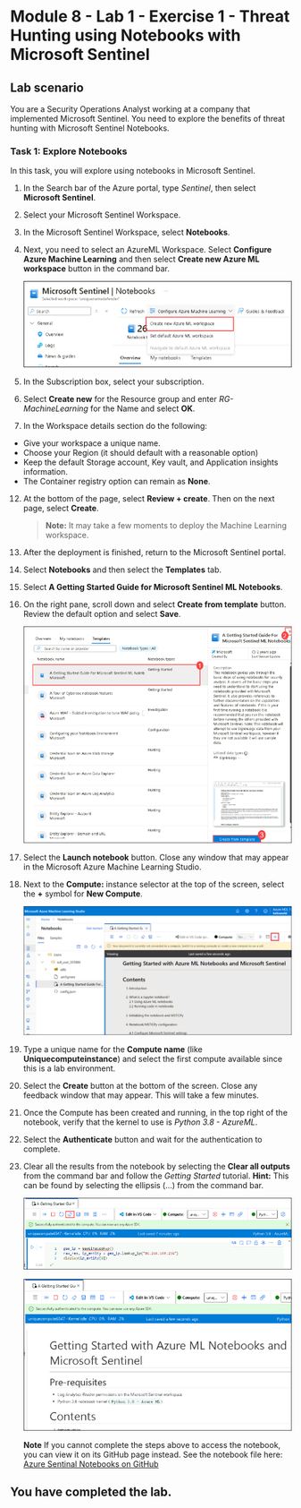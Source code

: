 # Module 8 - Lab 1 - Exercise 1 - Threat Hunting using Notebooks with Microsoft Sentinel

## Lab scenario

You are a Security Operations Analyst working at a company that implemented Microsoft Sentinel. You need to explore the benefits of threat hunting with Microsoft Sentinel Notebooks.


### Task 1: Explore Notebooks

In this task, you will explore using notebooks in Microsoft Sentinel.

1. In the Search bar of the Azure portal, type *Sentinel*, then select **Microsoft Sentinel**.

1. Select your Microsoft Sentinel Workspace.

7. In the Microsoft Sentinel Workspace, select **Notebooks**.

8. Next, you need to select an AzureML Workspace. Select **Configure Azure Machine Learning** and then select  **Create new Azure ML workspace** button in the command bar.

    ![Picture 1](../Media/m18.png)

9. In the Subscription box, select your subscription.

10. Select **Create new** for the Resource group and enter *RG-MachineLearning* for the Name and select **OK**. 

11.	In the Workspace details section do the following:

   - Give your workspace a unique name.
   - Choose your Region (it should default with a reasonable option)
   - Keep the default Storage account, Key vault, and Application insights information.
   - The Container registry option can remain as **None**.

12.	At the bottom of the page, select **Review + create**. Then on the next page, select **Create**. 

    >**Note:** It may take a few moments to deploy the Machine Learning workspace. 

13.	After the deployment is finished, return to the Microsoft Sentinel portal.

14. Select **Notebooks** and then select the **Templates** tab. 

15. Select **A Getting Started Guide for Microsoft Sentinel ML Notebooks**. 

16. On the right pane, scroll down and select **Create from template** button. Review the default option and select **Save**.

    ![Picture 1](../Media/m17.png)

18. Select the **Launch notebook** button. Close any window that may appear in the Microsoft Azure Machine Learning Studio.

19. Next to the **Compute:** instance selector at the top of the screen, select the **+** symbol for **New Compute**.

    ![](../Media/m19.png)

20. Type a unique name for the **Compute name** (like **Uniquecomputeinstance**) and select the first compute available since this is a lab environment. 

21. Select the **Create** button at the bottom of the screen. Close any feedback window that may appear. This will take a few minutes.

22. Once the Compute has been created and running, in the top right of the notebook, verify that the kernel to use is *Python 3.8 - AzureML*.

23. Select the **Authenticate** button and wait for the authentication to complete.

24. Clear all the results from the notebook by selecting the **Clear all outputs** from the command bar and follow the *Getting Started* tutorial. **Hint:** This can be found by selecting the ellipsis (...) from the command bar.

    ![Picture 1](../Media/m16.png)

    ![Picture 1](../Media/m15.png)

    **Note** If you cannot complete the steps above to access the notebook, you can view it on its GitHub page instead.  See the notebook file here: [Azure Sentinal Notebooks on GitHub](https://github.com/Azure/Azure-Sentinel-Notebooks/blob/8122bca32387d60a8ee9c058ead9d3ab8f4d61e6/A%20Getting%20Started%20Guide%20For%20Azure%20Sentinel%20ML%20Notebooks.ipynb) 

## You have completed the lab.
